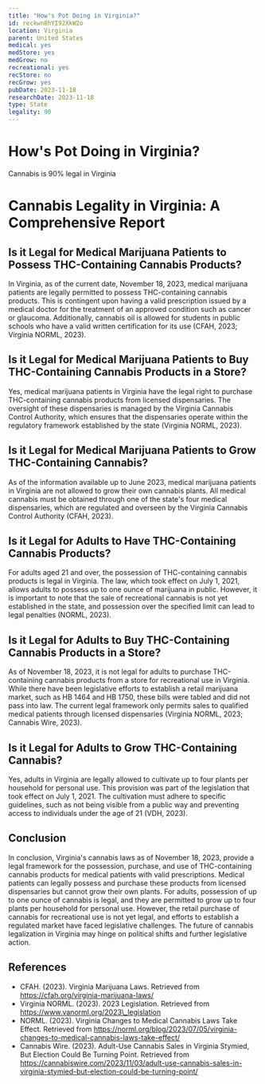 ```yaml
---
title: "How's Pot Doing in Virginia?"
id: reckwn8hYI92XkW2o
location: Virginia
parent: United States
medical: yes
medStore: yes
medGrow: no
recreational: yes
recStore: no
recGrow: yes
pubDate: 2023-11-18
researchDate: 2023-11-18
type: State
legality: 90
---
```


# How's Pot Doing in Virginia?

<p class="howsit">Cannabis is 90% legal in Virginia</p>

# Cannabis Legality in Virginia: A Comprehensive Report

## Is it Legal for Medical Marijuana Patients to Possess THC-Containing Cannabis Products?

In Virginia, as of the current date, November 18, 2023, medical marijuana patients are legally permitted to possess THC-containing cannabis products. This is contingent upon having a valid prescription issued by a medical doctor for the treatment of an approved condition such as cancer or glaucoma. Additionally, cannabis oil is allowed for students in public schools who have a valid written certification for its use (CFAH, 2023; Virginia NORML, 2023).

## Is it Legal for Medical Marijuana Patients to Buy THC-Containing Cannabis Products in a Store?

Yes, medical marijuana patients in Virginia have the legal right to purchase THC-containing cannabis products from licensed dispensaries. The oversight of these dispensaries is managed by the Virginia Cannabis Control Authority, which ensures that the dispensaries operate within the regulatory framework established by the state (Virginia NORML, 2023).

## Is it Legal for Medical Marijuana Patients to Grow THC-Containing Cannabis?

As of the information available up to June 2023, medical marijuana patients in Virginia are not allowed to grow their own cannabis plants. All medical cannabis must be obtained through one of the state's four medical dispensaries, which are regulated and overseen by the Virginia Cannabis Control Authority (CFAH, 2023).

## Is it Legal for Adults to Have THC-Containing Cannabis Products?

For adults aged 21 and over, the possession of THC-containing cannabis products is legal in Virginia. The law, which took effect on July 1, 2021, allows adults to possess up to one ounce of marijuana in public. However, it is important to note that the sale of recreational cannabis is not yet established in the state, and possession over the specified limit can lead to legal penalties (NORML, 2023).

## Is it Legal for Adults to Buy THC-Containing Cannabis Products in a Store?

As of November 18, 2023, it is not legal for adults to purchase THC-containing cannabis products from a store for recreational use in Virginia. While there have been legislative efforts to establish a retail marijuana market, such as HB 1464 and HB 1750, these bills were tabled and did not pass into law. The current legal framework only permits sales to qualified medical patients through licensed dispensaries (Virginia NORML, 2023; Cannabis Wire, 2023).

## Is it Legal for Adults to Grow THC-Containing Cannabis?

Yes, adults in Virginia are legally allowed to cultivate up to four plants per household for personal use. This provision was part of the legislation that took effect on July 1, 2021. The cultivation must adhere to specific guidelines, such as not being visible from a public way and preventing access to individuals under the age of 21 (VDH, 2023).

## Conclusion

In conclusion, Virginia's cannabis laws as of November 18, 2023, provide a legal framework for the possession, purchase, and use of THC-containing cannabis products for medical patients with valid prescriptions. Medical patients can legally possess and purchase these products from licensed dispensaries but cannot grow their own plants. For adults, possession of up to one ounce of cannabis is legal, and they are permitted to grow up to four plants per household for personal use. However, the retail purchase of cannabis for recreational use is not yet legal, and efforts to establish a regulated market have faced legislative challenges. The future of cannabis legalization in Virginia may hinge on political shifts and further legislative action.

## References

- CFAH. (2023). Virginia Marijuana Laws. Retrieved from https://cfah.org/virginia-marijuana-laws/
- Virginia NORML. (2023). 2023 Legislation. Retrieved from https://www.vanorml.org/2023\_legislation
- NORML. (2023). Virginia Changes to Medical Cannabis Laws Take Effect. Retrieved from https://norml.org/blog/2023/07/05/virginia-changes-to-medical-cannabis-laws-take-effect/
- Cannabis Wire. (2023). Adult-Use Cannabis Sales in Virginia Stymied, But Election Could Be Turning Point. Retrieved from https://cannabiswire.com/2023/11/03/adult-use-cannabis-sales-in-virginia-stymied-but-election-could-be-turning-point/
